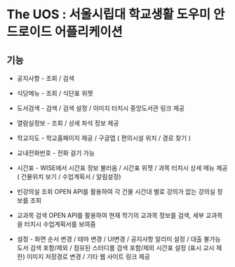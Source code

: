 # The UOS : 서울시립대 학교생활 도우미 안드로이드 어플리케이션


## 기능
 * 공지사항 	-	 조회 / 검색
 * 식당메뉴 	-	 조회 / 식단표 위젯
 * 도서검색 	-	 검색 / 검색 설정 / 이미지 터치시 중앙도서관 링크 제공
 * 열람실정보 	-	 조회 / 상세 좌석 정보 제공
 * 학교지도 	-	 학교홈페이지 제공 / 구글맵 ( 편의시설 위치 / 경로 찾기 )
 * 교내전화번호 -	 전화 걸기 가능
 * 시간표		-	 WISE에서 시간표 정보 불러옴 / 시간표 위젯 / 
					 과목 터치시 상세 메뉴 제공 ( 건물위치 보기 / 수업계획서 / 알림설정)
 * 빈강의실 조회	 OPEN API를 활용하여 각 건물 시간대 별로 강의가 없는 강의실 정보를 조회
 * 교과목 검색		 OPEN API를 활용하여 현재 학기의 교과목 정보를 검색, 세부 교과목을 터치시 수업계획서를 보여줌
 
 * 설정			-	 화면 순서 변경 / 테마 변경 / UI변경 / 공지사항 알리미 설정 / 
					 대출 불가능 도서 검색 포함/제외 / 점유된 스터디룸 검색 포함/제외
					 시간표 설정 (표시 교시 제한)
					 이미지 저장경로 변경 / 기타 웹 사이트 링크 제공